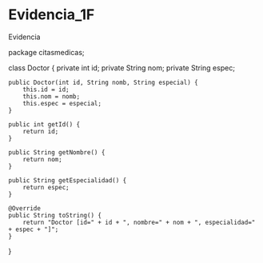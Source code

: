 # Evidencia_1F
Evidencia 

package citasmedicas;

class Doctor {
    private int id;
    private String nom;
    private String espec;

    public Doctor(int id, String nomb, String especial) {
        this.id = id;
        this.nom = nomb;
        this.espec = especial;
    }

    public int getId() {
        return id;
    }

    public String getNombre() {
        return nom;
    }

    public String getEspecialidad() {
        return espec;
    }

    @Override
    public String toString() {
        return "Doctor [id=" + id + ", nombre=" + nom + ", especialidad=" + espec + "]";
    }
}
